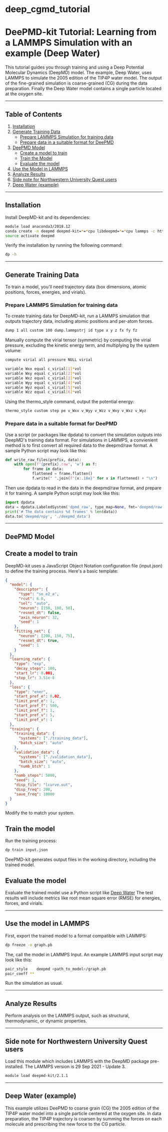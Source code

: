 # deep_cgmd_tutorial
# DeePMD-kit Tutorial: Learning from a LAMMPS Simulation with an example (Deep Water)

This tutorial guides you through training and using a Deep Potential Molecular Dynamics (DeepMD) model. The example, Deep Water, uses LAMMPS to simulate the 2005 edition of the TIP4P water model. The output of the fine-grained simulation is coarse-grained (CG) during the data preparation. Finally the Deep Water model contains a single particle located at the oxygen site.

---

## Table of Contents

1. [Installation](#installation)
2. [Generate Training Data](#generate-training-data)
    - [Prepare LAMMPS Simulation for training data](#prepare-lammps-simulation-for-training-data)
    - [Prepare data in a suitable format for DeePMD](#prepare-data-in-a-suitable-format-for-deepmd)
3. [DeePMD Model](#deepmd-model)
    - [Create a model to train](#create-a-model-to-train)
    - [Train the Model](#train-the-model)
    - [Evaluate the model](#evaluate-the-model)
4. [Use the Model in LAMMPS](#use-the-model-in-lammps)
5. [Analyze Results](#analyze-results)
6. [Side note for Northwestern University Quest users](#side-note-for-northwestern-university-quest-users)
7. [Deep Water (example)](#deep-water-example)

---

## Installation

Install DeepMD-kit and its dependencies:

```bash
module load anaconda3/2018.12
conda create -n deepmd deepmd-kit=*=*cpu libdeepmd=*=*cpu lammps -c https://conda.deepmodeling.org
source activate deepmd
```

Verify the installation by running the following command:

```bash
dp -h
```
---
## Generate Training Data
To train a model, you'll need trajectory data (box dimensions, atomic positions, forces, energies, and virials).

### Prepare LAMMPS Simulation for training data

To create training data for DeepMD-kit, run a LAMMPS simulation that outputs trajectory data, including atomic positions and per-atom forces. 
```bash
dump 1 all custom 100 dump.lammpstrj id type x y z fx fy fz
```

Manually compute the virial tensor (symmetric) by computing the virial pressure, excluding the kinetic energy term, and multiplying by the system volume:

```bash
compute virial all pressure NULL virial

variable Wxx equal c_virial[1]*vol
variable Wxy equal c_virial[2]*vol
variable Wxz equal c_virial[3]*vol
variable Wyy equal c_virial[4]*vol
variable Wyz equal c_virial[5]*vol
variable Wzz equal c_virial[6]*vol
```




Using the thermo_style command, output the potential energy:

```bash
thermo_style custom step pe v_Wxx v_Wyy v_Wzz v_Wxy v_Wxz v_Wyz
```

### Prepare data in a suitable format for DeePMD
Use a script (or packages like dpdata) to convert the simulation outputs into DeepMD's training data format. For simulations in LAMMPS, a convienient method is to first convert all required data to the deepmd/raw format. A sample Python script may look like this:

```python
def write_raw_files(prefix, data):
    with open(f"{prefix}.raw", 'w') as f:
        for frame in data:
            flattened = frame.flatten()
            f.write(" ".join(f"{x:.18e}" for x in flattened) + "\n")
```
Then use dpdata to read in the data in the deepmd/raw format, and prepare it for training. A sample Python script may look like this:

```python
import dpdata
data = dpdata.LabeledSystem('dpmd_raw', type_map=None, fmt='deepmd/raw')
print('# The data contains %d frames' % len(data))
data.to('deepmd/npy', './deepmd_data')
```

---

## DeePMD Model

## Create a model to train
DeepMD-kit uses a JavaScript Object Notation configuration file (input.json) to define the training process. Here's a basic template:

```json
{
  "model": {
    "descriptor": {
      "type": "se_e2_a",
      "rcut": 6.0,
      "sel": "auto",
      "neuron": [150, 100, 50],
      "resnet_dt": false,
      "axis_neuron": 32,
      "seed": 1
    },
    "fitting_net": {
      "neuron": [200, 150, 75],
      "resnet_dt": true,
      "seed": 1
    }
  },
  "learning_rate": {
    "type": "exp",
    "decay_steps": 100,
    "start_lr": 0.001,
    "stop_lr": 3.51e-8
  },
  "loss": {
    "type": "ener",
    "start_pref_e": 0.02,
    "limit_pref_e": 1,
    "start_pref_f": 500,
    "limit_pref_f": 1,
    "start_pref_v": 5,
    "limit_pref_v": 1
  },
  "training": {
    "training_data": {
      "systems": ["./training_data"],
      "batch_size": "auto"
    },
    "validation_data": {
      "systems": ["./validation_data"],
      "batch_size": "auto",
      "numb_btch": 1
    },
    "numb_steps": 5000,
    "seed": 1,
    "disp_file": "lcurve.out",
    "disp_freq": 200,
    "save_freq": 10000
  }
}
```

Modify the to match your system.


## Train the model
Run the training process:

```bash
dp train input.json
```

DeePMD-kit generates output files in the working directory, including the trained model.



## Evaluate the model
Evaluate the trained model use a Python script like [Deep Water](./deep_water/train_model.py)
The test results will include metrics like root mean square error (RMSE) for energies, forces, and virials.

---
## Use the model in LAMMPS

First, export the trained model to a format compatible with LAMMPS:

```bash
dp freeze -o graph.pb
```

The, call the model in LAMMPS Input. An example LAMMPS input script may look like this:

```bash
pair_style    deepmd <path_to_model>/graph.pb
pair_coeff **
```
Run the simulation as usual.

---
## Analyze Results
Perform analysis on the LAMMPS output, such as structural, thermodynamic, or dynamic properties.



---
## Side note for Northwestern University Quest users
Load this module which includes LAMMPS with the DeepMD package pre-installed. The LAMMPS version is 29 Sep 2021 - Update 3.

```bash
module load deepmd-kit/2.1.1
```

---
## Deep Water (example)
This example utilizes DeePMD to coarse grain (CG) the 2005 edition of the TIP4P water model into a single particle centered at the oxygen site. In data preparation, the TIP4P trajectory is coarsen by summing the forces on each molecule and prescribing the new force to the CG particle.






